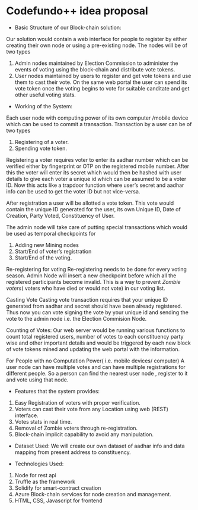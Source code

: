 # Codefundo++ idea proposal

- Basic Structure of our Block-chain solution:

Our solution would contain a web interface for people to register by either creating their own node or using a pre-existing node. The nodes will be of two types 
1. Admin nodes maintained by Election Commission to administer the events of voting using the block-chain and distribute vote tokens.
2. User nodes maintained by users to register and get vote tokens and use them to cast their vote.
On the same web portal the user can spend its vote token once the voting begins to vote for suitable canditate and get other useful voting stats.

- Working of the System:

Each user node with computing power of its own computer /mobile device which can be used to commit a transaction.
Transaction by a user can be of two types
1. Registering of a voter.
2. Spending vote token.

Registering a voter requires voter to enter its aadhar number which can be verified either by fingerprint or OTP on the registered mobile number. After this the voter will enter its secret which would then be hashed with user details to give each voter a unique id which can be assumed to be a voter ID. Now this acts like a trapdoor function where user’s secret and aadhar info can be used to get the voter ID but not vice-versa. 

After registration a user will be allotted a vote token. This vote would contain the unique ID generated for the user, its own Unique ID, Date of Creation, Party Voted, Constituency of User.

The admin node will take care of putting special transactions which would be used as temporal checkpoints for 
1. Adding new Mining nodes
2. Start/End of voter’s registration
3. Start/End of the voting.

Re-registering for voting
Re-registering needs to be done for every voting season. Admin Node will insert a new checkpoint before which all the registered participants become invalid. This is a way to prevent *Zombie voters*( voters who have died or would not vote) in our voting list.

Casting Vote
Casting vote transaction requires that your unique ID generated from aadhar and secret should have been already registered. Thus now you can vote signing the vote by your unique id and sending the vote to the admin node i.e. the Election Commision Node. 

Counting of Votes:
Our web server would be running various functions to count total registered users, number of votes to each constituency party wise and other important details and would be triggered by each new block of vote tokens mined and updating the web portal with the information.

For People with no Computation Power( i.e. mobile devices/ computer)
A user node can have multiple votes and can have multiple registrations for different people. So a person can find the nearest user node , register to it and vote using that node. 

- Features that the system provides:
1. Easy Registration of voters with proper verification.
2. Voters can cast their vote from any Location using web (REST) interface.
3. Votes stats in real time.
4. Removal of Zombie voters through re-registration.
5. Block-chain implicit capability to avoid any manipulation.

- Dataset Used:
We will create our own dataset of aadhar info and data mapping from present address to constituency.

- Technologies Used:
1. Node for rest api
2. Truffle as the framework
3. Solidify for smart-contract creation
4. Azure Block-chain services for node creation and management.
5. HTML, CSS, Javascript for frontend
